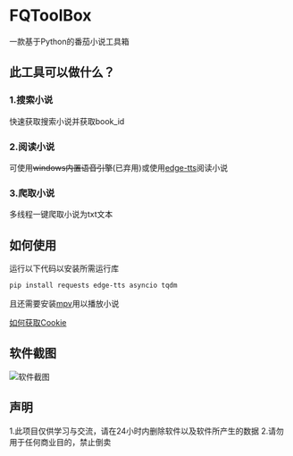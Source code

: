 # FQToolBox
一款基于Python的番茄小说工具箱
## 此工具可以做什么？
### 1.搜索小说
快速获取搜索小说并获取book_id
### 2.阅读小说
可使用~~windows内置语音引擎~~(已弃用)或使用[edge-tts](https://github.com/rany2/edge-tts)阅读小说
### 3.爬取小说
多线程一键爬取小说为txt文本
## 如何使用
运行以下代码以安装所需运行库
```bash
pip install requests edge-tts asyncio tqdm
```
且还需要安装[mpv](https://mpv.io/)用以播放小说

[如何获取Cookie](https://github.com/jackwd387/FQToolBox/issues/2)
## 软件截图
![软件截图](https://github.com/user-attachments/assets/0282a825-1182-4fd5-99ea-9f024d21b1fb)
## 声明
1.此项目仅供学习与交流，请在24小时内删除软件以及软件所产生的数据
2.请勿用于任何商业目的，禁止倒卖
